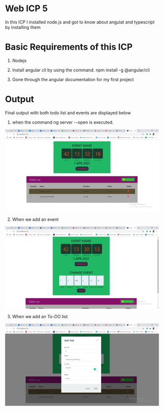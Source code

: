 # Web ICP 5

In this ICP I installed node.js and got to know about angulat and typescript by installing them

# Basic Requirements of this ICP

1. Nodejs

2. Install angular cli by using the command. npm install -g @angular/cli

3. Gone through the angular documentation for my first project

# Output

Final output with both todo list and events are displayed below

1. when the command ng server --open is executed.

![output 1](./Documentation/output.JPG)

2. When we add an event

![output 1](./Documentation/adding_an_event.JPG)

3. When we add an To-DO list

![output 1](./Documentation/adding_new_task.JPG)

